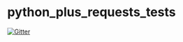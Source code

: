# python_plus_requests_tests

[![Gitter](https://badges.gitter.im/Semior001/python_plus_requests_tests.svg)](https://gitter.im/Semior001/python_plus_requests_tests?utm_source=badge&utm_medium=badge&utm_campaign=pr-badge&utm_content=badge)